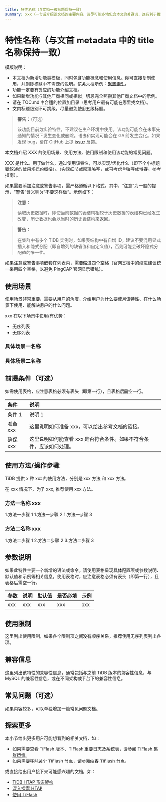 ```yaml
---
title: 特性名称（与文档一级标题保持一致）
summary: xxx（一句话介绍该文档的主要内容，请尽可能多地包含本文的关键词，这有利于搜索引擎优化）
---
```


# 特性名称（与文首 metadata 中的 title 名称保持一致）

模版说明：

- 本文档为新增功能类模板，同时包含功能概念和使用信息。你可直接复制使用，并删除模板中不需要的说明。该类文档示例：[聚簇索引](/clustered-indexes.md)。
- 功能一定要有对应的功能介绍文档。
- 如果新增功能与其他厂商相同或相似，切忌完全照搬其他厂商文档中的示例。
- 请在 TOC.md 中合适的位置加目录（思考用户最有可能在哪里找文档）。
- 文内标题级别不可跳级，尽量避免使用五级标题。

> **警告：**（可选）
>
> 该功能目前为实验特性，不建议在生产环境中使用。该功能可能会在未事先通知的情况下发生变化或删除。语法和实现可能会在 GA 前发生变化。如果发现 bug，请在 GitHub 上提 [issue](https://github.com/pingcap/tidb/issues) 反馈。

本文档介绍 XXX 的使用场景、使用方法、使用限制和使用该功能的常见问题。

XXX 是什么。用于做什么，通过使用该特性，可以实现/优化什么（即下个小标题要叙述的使用场景的概括）。（实现细节或原理略写，或可考虑单独写成博客、参考指南）。

如果需要添加注意或警告事项，需严格遵循以下格式。其中，“注意”为一般的提示，“警告”含义则为”不要这样做“。示例如下：

> **注意：**
>
> 读取历史数据时，即使当前数据的表结构相较于历史数据的表结构已经发生改变，历史数据也会以当时的历史表结构来返回。

> **警告：**
>
> 在集群中有多个 TiDB 实例时，如果表结构中有自增 ID，建议不要混用显式插入和隐式分配（即自增列的缺省值和自定义值），否则可能会破坏隐式分配值的唯一性。

如果注意或警告事项嵌套在列表内，需要缩进四个空格（官网文档中的缩进建议统一采用四个空格，以避免 PingCAP 官网显示错乱）。

## 使用场景

使用场景非常重要。需要从用户的角度，介绍用户为什么要使用该特性、在什么场景下使用、能解决用户的什么问题。

xxx 在以下场景中使用/有优势：

- 无序列表
- 无序列表

### 具体场景一名称

### 具体场景二名称

## 前提条件（可选）

如需使用表格，应注意表格必须有表头（即第一行），且表格后需空一行。

| 条件 | 说明 |
| :-- | :-- |
| 条件 1 | 说明 1 |
| 准备 xxx | 这里说明如何准备 xxx，可以给出参考文档的链接。 |
| 确保 xxx | 这里说明如何能查看 xxx 是否符合条件。如果不符合条件，应该如何处理。 |

## 使用方法/操作步骤

TiDB 提供 x 种 xxx 的使用方法，分别是 xxx 方法 和 xxx 方法。

在 xxx 情况下，为了 xxx, 推荐使用 xxx 方法。

### 方法一名称 xxx

1.方法一步骤 1
1.方法一步骤 2
1.方法一步骤 3

### 方法二名称 xxx

1.方法二步骤 1
2.方法二步骤 2
3.方法二步骤 3

## 参数说明

如果此特性主要一个新增的语法或命令，请使用表格呈现具体配置项或参数说明、默认值和示例等相关信息。使用表格时，应注意表格必须有表头（即第一行），且表格后需空一行。

| 参数 | 说明 | 默认值 | 是否必填 | 示例 |
| :-- | :-- | :-- | :-- | :-- |
| xxx | xxx | xxx | xxx | xxx |

## 使用限制

这里列出使用限制。如果各个限制项之间没有顺序关系，推荐使用无序列表列出各项。

## 兼容信息

这里列出该特性的兼容性信息，通常包括与之前 TiDB 版本的兼容性信息，与 MySQL 的兼容性信息，或在不同架构或平台下的兼容性信息。

## 常见问题（可选）

如果内容较多，可以单独增加一篇常见问题文档。

## 探索更多

本小节给出更多用户可能想看到的相关文档，如：

- 如果需要查看 TiFlash 版本、TiFlash 重要日志及系统表，请参阅 [TiFlash 集群运维](/tiflash/maintain-tiflash.md)。
- 如果需要移除某个 TiFlash 节点，请参阅[缩容 TiFlash 节点](/scale-tidb-using-tiup.md#缩容-tiflash-节点)。

或直接给出用户接下来可能感兴趣的文档，如：

- [TiDB HTAP 形态架构](/tiflash/tiflash-overview.md#整体架构)
- [深入探索 HTAP](/explore-htap.md)
- [使用 TiFlash](/tiflash/tiflash-overview.md#使用-tiflash)

